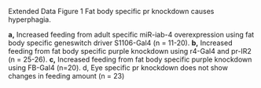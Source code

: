 Extended Data Figure 1 Fat body specific pr knockdown causes hyperphagia. 

**a,** Increased feeding from adult specific miR-iab-4 overexpression using fat body specific geneswitch driver S1106-Gal4 (n = 11-20). **b,** Increased feeding from fat body specific purple knockdown using r4-Gal4 and pr-IR2 (n = 25-26). **c,** Increased feeding from fat body specific purple knockdown using FB-Gal4 (n=20). d, Eye specific pr knockdown does not show changes in feeding amount (n = 23)